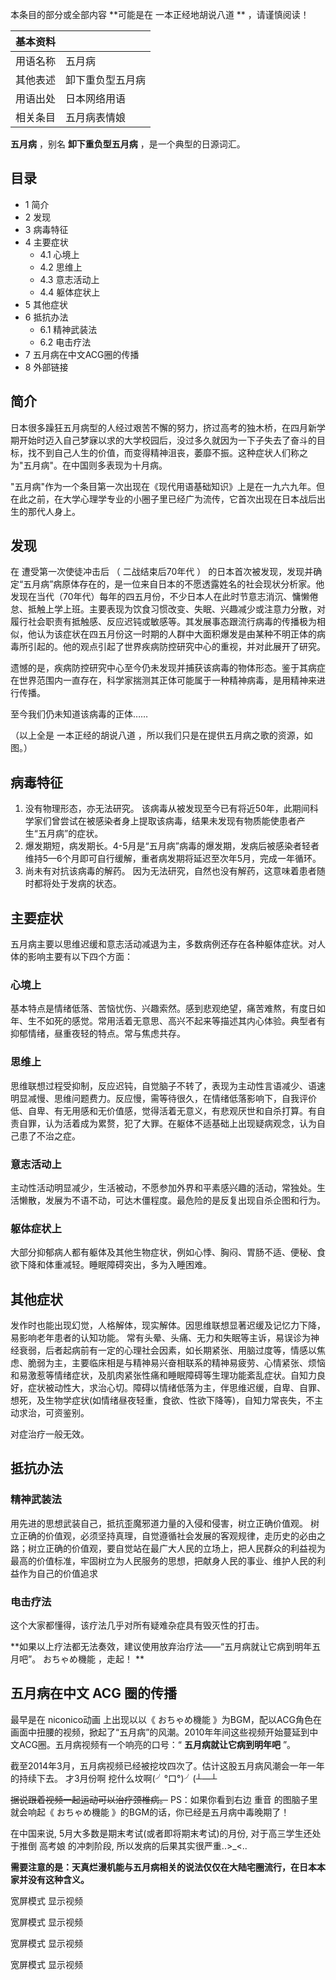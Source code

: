 本条目的部分或全部内容 **可能是在 一本正经地胡说八道  ** ，请谨慎阅读！

|  **基本资料**  ||
|---|---|
|用语名称  |  五月病   |
|其他表述  |  卸下重负型五月病   |
|用语出处  |  日本网络用语   |
|相关条目  |  五月病表情娘   |
  
**五月病** ，别名 **卸下重负型五月病** ，是一个典型的日源词汇。

##  目录

  * 1  简介 
  * 2  发现 
  * 3  病毒特征 
  * 4  主要症状 
    * 4.1  心境上 
    * 4.2  思维上 
    * 4.3  意志活动上 
    * 4.4  躯体症状上 
  * 5  其他症状 
  * 6  抵抗办法 
    * 6.1  精神武装法 
    * 6.2  电击疗法 
  * 7  五月病在中文ACG圈的传播 
  * 8  外部链接 

##  简介

日本很多躁狂五月病型的人经过艰苦不懈的努力，挤过高考的独木桥，在四月新学期开始时迈入自己梦寐以求的大学校园后，没过多久就因为一下子失去了奋斗的目标，找不到自己人生的价值，而变得精神沮丧，萎靡不振。这种症状人们称之为"五月病"。在中国则多表现为十月病。

"五月病"作为一个条目第一次出现在《现代用语基础知识》上是在一九六九年。但在此之前，在大学心理学专业的小圈子里已经广为流传，它首次出现在日本战后出生的那代人身上。

##  发现

在  遭受第一次使徒冲击后  （  二战结束后70年代  ）
的日本首次被发现，发现并确定“五月病”病原体存在的，是一位来自日本的不愿透露姓名的社会现状分析家。他发现在当代（70年代）每年的四五月份，不少日本人在此时节意志消沉、慵懒倦怠、抵触上学上班。主要表现为饮食习惯改变、失眠、兴趣减少或注意力分散，对履行社会职责有抵触感、反应迟钝或敏感等。其发展事态跟流行病毒的传播极为相似，他认为该症状在四五月份这一时期的人群中大面积爆发是由某种不明正体的病毒所引起的。他的观点引起了世界疾病防控研究中心的重视，并对此展开了研究。

遗憾的是，疾病防控研究中心至今仍未发现并捕获该病毒的物体形态。鉴于其病症在世界范围内一直存在，科学家揣测其正体可能属于一种精神病毒，是用精神来进行传播。

至今我们仍未知道该病毒的正体……

（以上全是  一本正经的胡说八道  ，所以我们只是在提供五月病之歌的资源，如图。）

##  病毒特征

  1. 没有物理形态，亦无法研究。 该病毒从被发现至今已有将近50年，此期间科学家们曾尝试在被感染者身上提取该病毒，结果未发现有物质能使患者产生“五月病”的症状。 
  2. 爆发期短，病发期长。4-5月是“五月病”病毒的爆发期，发病后被感染者轻者维持5—6个月即可自行缓解，重者病发期将延迟至次年5月，完成一年循环。 
  3. 尚未有对抗该病毒的解药。 因为无法研究，自然也没有解药，这意味着患者随时都将处于发病的状态。 

##  主要症状

五月病主要以思维迟缓和意志活动减退为主，多数病例还存在各种躯体症状。对人体的影响主要有以下四个方面：

###  心境上

基本特点是情绪低落、苦恼忧伤、兴趣索然。感到悲观绝望，痛苦难熬，有度日如年、生不如死的感觉。常用活着无意思、高兴不起来等描述其内心体验。典型者有抑郁情绪，昼重夜轻的特点。常与焦虑共存。

###  思维上

思维联想过程受抑制，反应迟钝，自觉脑子不转了，表现为主动性言语减少、语速明显减慢、思维问题费力。反应慢，需等待很久，在情绪低落影响下，自我评价低、自卑、有无用感和无价值感，觉得活着无意义，有悲观厌世和自杀打算。有自责自罪，认为活着成为累赘，犯了大罪。在躯体不适基础上出现疑病观念，认为自己患了不治之症。

###  意志活动上

主动性活动明显减少，生活被动，不愿参加外界和平素感兴趣的活动，常独处。生活懒散，发展为不语不动，可达木僵程度。最危险的是反复出现自杀企图和行为。

###  躯体症状上

大部分抑郁病人都有躯体及其他生物症状，例如心悸、胸闷、胃肠不适、便秘、食欲下降和体重减轻。睡眠障碍突出，多为入睡困难。

##  其他症状

发作时也能出现幻觉，人格解体，现实解体。因思维联想显著迟缓及记忆力下降，易影响老年患者的认知功能。
常有头晕、头痛、无力和失眠等主诉，易误诊为神经衰弱，后者起病前有一定的心理社会因素，如长期紧张、用脑过度等，情感以焦虑、脆弱为主，主要临床相是与精神易兴奋相联系的精神易疲劳、心情紧张、烦恼和易激惹等情绪症状，及肌肉紧张性痛和睡眠障碍等生理功能紊乱症状。自知力良好，症状被动性大，求治心切。障碍以情绪低落为主，伴思维迟缓，自卑、自罪、想死，及生物学症状(如情绪昼夜轻重，食欲、性欲下降等)，自知力常丧失，不主动求治，可资鉴别。

对症治疗一般无效。

##  抵抗办法

###  精神武装法

用先进的思想武装自己，抵抗歪魔邪道力量的入侵和侵害，树立正确价值观。
树立正确的价值观，必须坚持真理，自觉遵循社会发展的客观规律，走历史的必由之路；树立正确的价值观，要自觉站在最广大人民的立场上，把人民群众的利益视为最高的价值标准，牢固树立为人民服务的思想，把献身人民的事业、维护人民的利益作为自己的价值追求

###  电击疗法

这个大家都懂得，该疗法几乎对所有疑难杂症具有毁灭性的打击。

**如果以上疗法都无法奏效，建议使用放弃治疗法——“五月病就让它病到明年五月吧”。 おちゃめ機能  ，走起！  **

##  五月病在中文  ACG  圈的传播

最早是在  niconico动画  上出现以以《  おちゃめ機能
》为BGM，配以ACG角色在画面中扭腰的视频，掀起了“五月病”的风潮。2010年年间这些视频开始蔓延到中文ACG圈。五月病视频有一个响亮的口号：“
**五月病就让它病到明年吧** ”。

截至2014年3月，五月病视频已经被挖坟四次了。估计这股五月病风潮会一年一年的持续下去。  才3月份啊 挖什么坟啊(╯°口°)╯(┴—┴

~~据说跟着视频一起运动可以治疗颈椎病。~~ PS：如果你看到右边  重音  的图脑子里就会响起《  おちゃめ機能
》的BGM的话，你已经是五月病中毒晚期了！

在中国来说, 5月大多数是期末考试(或者即将期末考试)的月份, 对于高三学生还处于推倒  高考娘  的冲刺阶段, 所以发病的后果其实很严重..>_<..

**需要注意的是：天真烂漫机能与五月病相关的说法仅仅在大陆宅圈流行，在日本本家并没有这种含义。**

宽屏模式  显示视频

宽屏模式  显示视频

宽屏模式  显示视频

宽屏模式  显示视频

  